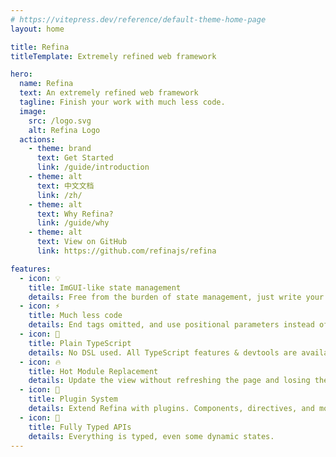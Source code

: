 ```yaml
---
# https://vitepress.dev/reference/default-theme-home-page
layout: home

title: Refina
titleTemplate: Extremely refined web framework

hero:
  name: Refina
  text: An extremely refined web framework
  tagline: Finish your work with much less code.
  image:
    src: /logo.svg
    alt: Refina Logo
  actions:
    - theme: brand
      text: Get Started
      link: /guide/introduction
    - theme: alt
      text: 中文文档
      link: /zh/
    - theme: alt
      text: Why Refina?
      link: /guide/why
    - theme: alt
      text: View on GitHub
      link: https://github.com/refinajs/refina

features:
  - icon: 💡
    title: ImGUI-like state management
    details: Free from the burden of state management, just write your code.
  - icon: ⚡️
    title: Much less code
    details: End tags omitted, and use positional parameters instead of named parameters.
  - icon: 🧩
    title: Plain TypeScript
    details: No DSL used. All TypeScript features & devtools are available.
  - icon: 🔥
    title: Hot Module Replacement
    details: Update the view without refreshing the page and losing the state.
  - icon: 🔩
    title: Plugin System
    details: Extend Refina with plugins. Components, directives, and more.
  - icon: 🔑
    title: Fully Typed APIs
    details: Everything is typed, even some dynamic states.
---
```

